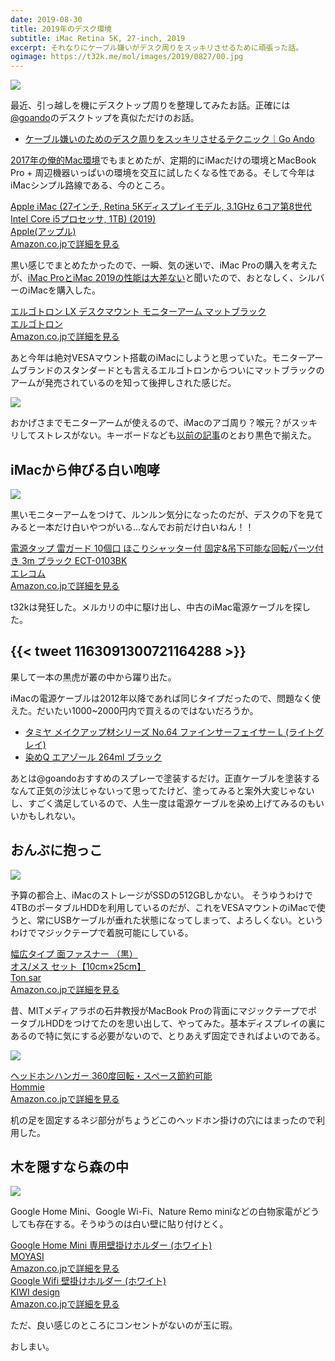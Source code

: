 ```yaml
---
date: 2019-08-30
title: 2019年のデスク環境
subtitle: iMac Retina 5K, 27-inch, 2019
excerpt: それなりにケーブル嫌いがデスク周りをスッキリさせるために頑張った話。
ogimage: https://t32k.me/mol/images/2019/0827/00.jpg
---
```


![](/mol/images/2019/0827/00.jpg)

最近、引っ越しを機にデスクトップ周りを整理してみたお話。正確には[@goando](https://twitter.com/goando)のデスクトップを真似ただけのお話。

- [ケーブル嫌いのためのデスク周りをスッキリさせるテクニック｜Go Ando](https://note.mu/goando/n/n8569df97318c)

[2017年の俺的Mac環境](/mol/log/macbook-pro-late-2016/)でもまとめたが、定期的にiMacだけの環境とMacBook Pro + 周辺機器いっぱいの環境を交互に試したくなる性である。そして今年はiMacシンプル路線である、今のところ。

<div class="__media"><a href="https://www.amazon.co.jp/dp/B07PRX33WK/?tag=warikiru-22" target="_blank" rel="noopener">
<img src="https://images-na.ssl-images-amazon.com/images/I/51f-vsakkWL._SL1024_.jpg" alt="" class="__media__image">
<div class="__media__body">
    <div>Apple iMac (27インチ, Retina 5Kディスプレイモデル, 3.1GHz 6コア第8世代Intel Core i5プロセッサ, 1TB) (2019)</div>
    <div class="__media__text">Apple(アップル)</div>
    <div>Amazon.co.jpで詳細を見る</div>
</div>
</a></div>

黒い感じでまとめたかったので、一瞬、気の迷いで、iMac Proの購入を考えたが、[iMac ProとiMac 2019の性能は大差ない](https://gori.me/imac/115734)と聞いたので、おとなしく、シルバーのiMacを購入した。

<div class="__media"><a href="https://www.amazon.co.jp/dp/B07Q8TJ2KL/?tag=warikiru-22" target="_blank" rel="noopener">
<img src="https://images-na.ssl-images-amazon.com/images/I/71%2BVZmr4paL._SL1500_.jpg" alt="" class="__media__image">
<div class="__media__body">
    <div>エルゴトロン LX デスクマウント モニターアーム マットブラック</div>
    <div class="__media__text">エルゴトロン</div>
    <div>Amazon.co.jpで詳細を見る</div>
</div>
</a></div>

あと今年は絶対VESAマウント搭載のiMacにしようと思っていた。モニターアームブランドのスタンダードとも言えるエルゴトロンからついにマットブラックのアームが発売されているのを知って後押しされた感じだ。

![](/mol/images/2019/0827/01.jpg?v1)

おかげさまでモニターアームが使えるので、iMacのアゴ周り？喉元？がスッキリしてストレスがない。キーボードなども[以前の記事](/mol/log/satechi-aluminum-slim-wireless-keyboard/)のとおり黒色で揃えた。

## iMacから伸びる白い咆哮

![](/mol/images/2019/0827/02.jpg)

黒いモニターアームをつけて、ルンルン気分になったのだが、デスクの下を見てみると一本だけ白いやつがいる...なんでお前だけ白いねん！！

<div class="__media"><a href="https://www.amazon.co.jp/dp/B07QKSJDVW/?tag=warikiru-22" target="_blank" rel="noopener">
<img src="https://images-na.ssl-images-amazon.com/images/I/61ls5MaAbUL._SL1500_.jpg" alt="" class="__media__image">
<div class="__media__body">
    <div>電源タップ 雷ガード 10個口 ほこりシャッター付 固定&吊下可能な回転パーツ付き 3m ブラック ECT-0103BK</div>
    <div class="__media__text">エレコム</div>
    <div>Amazon.co.jpで詳細を見る</div>
</div>
</a></div>

t32kは発狂した。メルカリの中に駆け出し、中古のiMac電源ケーブルを探した。

{{< tweet 1163091300721164288 >}}
--
果して一本の黒虎が叢の中から躍り出た。

iMacの電源ケーブルは2012年以降であれば同じタイプだったので、問題なく使えた。だいたい1000~2000円内で買えるのではないだろうか。

- [タミヤ メイクアップ材シリーズ No.64 ファインサーフェイサー L (ライトグレイ)](https://www.amazon.co.jp/dp/B000BMXRUM/?tag=warikiru-22)
- [染めQ エアゾール 264ml ブラック](https://www.amazon.co.jp/dp/B003JA7LYQ/?tag=warikiru-22)

あとは@goandoおすすめのスプレーで塗装するだけ。正直ケーブルを塗装するなんて正気の沙汰じゃないって思ってたけど、塗ってみると案外大変じゃないし、すごく満足しているので、人生一度は電源ケーブルを染め上げてみるのもいいかもしれない。

## おんぶに抱っこ

![](/mol/images/2019/0827/03.jpg)

予算の都合上、iMacのストレージがSSDの512GBしかない。 そうゆうわけで4TBのポータブルHDDを利用しているのだが、これをVESAマウントのiMacで使うと、常にUSBケーブルが垂れた状態になってしまって、よろしくない。というわけでマジックテープで着脱可能にしている。

<div class="__media"><a href="https://www.amazon.co.jp/dp/B00KE8CX1C/?tag=warikiru-22" target="_blank" rel="noopener">
<img src="https://images-na.ssl-images-amazon.com/images/I/71gBy2MJsgL._SL1500_.jpg" alt="" class="__media__image">
<div class="__media__body">
    <div>幅広タイプ 面ファスナー （黒）<br>オス/メス セット【10cm×25cm】</div>
    <div class="__media__text">Ton sar</div>
    <div>Amazon.co.jpで詳細を見る</div>
</div>
</a></div>

昔、MITメディアラボの石井教授がMacBook Proの背面にマジックテープでポータブルHDDをつけてたのを思い出して、やってみた。基本ディスプレイの裏にあるので特に気にする必要がないので、とりあえず固定できればよいのである。

![](/mol/images/2019/0827/04.jpg)

<div class="__media"><a href="https://www.amazon.co.jp/dp/B07HHYMK9L/?tag=warikiru-22" target="_blank" rel="noopener">
<img src="https://images-na.ssl-images-amazon.com/images/I/51C0GCQOG6L._SL1100_.jpg" alt="" class="__media__image">
<div class="__media__body">
    <div>ヘッドホンハンガー 360度回転・スペース節約可能</div>
    <div class="__media__text">Hommie</div>
    <div>Amazon.co.jpで詳細を見る</div>
</div>
</a></div>

机の足を固定するネジ部分がちょうどこのヘッドホン掛けの穴にはまったので利用した。

## 木を隠すなら森の中

![](/mol/images/2019/0827/05.jpg)

Google Home Mini、Google Wi-Fi、Nature Remo miniなどの白物家電がどうしても存在する。そうゆうのは白い壁に貼り付けとく。

<div class="__media"><a href="https://www.amazon.co.jp/dp/B07GP8QY8H/?tag=warikiru-22" target="_blank" rel="noopener">
<img src="https://images-na.ssl-images-amazon.com/images/I/71diS5kNudL._SL1500_.jpg" alt="" class="__media__image">
<div class="__media__body">
    <div>Google Home Mini 専用壁掛けホルダー (ホワイト)</div>
    <div class="__media__text">MOYASI</div>
    <div>Amazon.co.jpで詳細を見る</div>
</div>
</a></div>

<div class="__media"><a href="https://www.amazon.co.jp/dp/B07MMTH4MR/?tag=warikiru-22" target="_blank" rel="noopener">
<img src="https://images-na.ssl-images-amazon.com/images/I/51q7kWTAW3L._SL1500_.jpg" alt="" class="__media__image">
<div class="__media__body">
    <div>Google Wifi 壁掛けホルダー (ホワイト) </div>
    <div class="__media__text">KIWI design</div>
    <div>Amazon.co.jpで詳細を見る</div>
</div>
</a></div>

ただ、良い感じのところにコンセントがないのが玉に瑕。

おしまい。